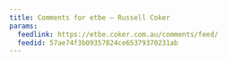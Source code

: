 ```yaml
---
title: Comments for etbe – Russell Coker
params:
  feedlink: https://etbe.coker.com.au/comments/feed/
  feedid: 57ae74f3b09357824ce65379370231ab
---
```

